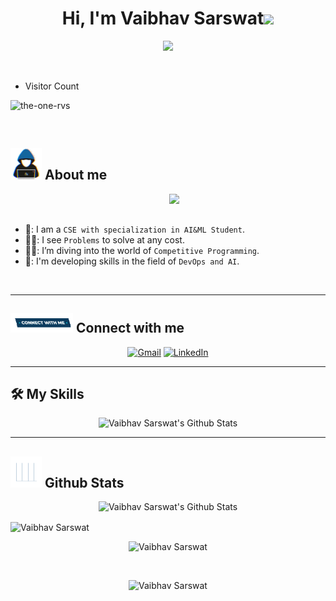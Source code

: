 <h1 align="center">Hi, I'm Vaibhav Sarswat<img src="https://media.giphy.com/media/hvRJCLFzcasrR4ia7z/giphy.gif" width="35"></h1>
<p align="center">
  <img src="https://readme-typing-svg.herokuapp.com?font=Courier+New&color=%23C8BE25&size=25&center=true&vCenter=true&width=600&height=100&lines=Competitive+Programmer%3BDevOps+Enthusiast%3BAIML+Enthusiast">
</p>
<br>

- Visitor Count
<p align="left"> <img src="https://komarev.com/ghpvc/?username=the-one-rvs&label=Profile%20views&color=0e75b6&style=flat" alt="the-one-rvs" /> </p>
<br>

## <picture><img src="https://github.com/the-one-rvs/the-one-rvs/blob/main/assests/about_me.gif?raw=true" width=50px></picture> About me

<picture> <img align="right" src="https://img.etimg.com/thumb/width-1200,height-1200,imgsize-638053,resizemode-75,msid-84146083/prime/technology-and-startups/booting-up-developer-economy-how-tech-startups-are-helping-coders-build-and-test-software-faster.jpg?raw=true" width=250px></picture>

<br><br>
- 🏫: I am a `CSE with specialization in AI&ML Student`.
- 👨‍💻: I see `Problems` to solve at any cost.
- 👨‍🎓: I’m diving into the world of `Competitive Programming`.
- 📱: I'm developing skills in the field of `DevOps and AI`.
<br>

---

## <picture> <img src="https://github.com/the-one-rvs/the-one-rvs/blob/main/assests/Connect-with-me.gif?raw=true" width="100px"> </picture> Connect with me
<p align="center">
    <a href="mailto:vaibhavsarswat142005@gmail.com"><img height=30px; img src="https://img.shields.io/badge/gmail-%23EA4335.svg?style=plastic&logo=gmail&logoColor=white" target="_blank" alt="Gmail"/></a>
    <a href="https://www.linkedin.com/in/the-one-rvs/"><img height=30px; src="https://img.shields.io/badge/linkedin-%230A66C2.svg?style=plastic&logo=linkedin&logoColor=white" target="_blank" alt="LinkedIn"/></a>
</p>

---

## 🛠️ My Skills

<p align="center">
    <img alt="Vaibhav Sarswat's Github Stats" src="https://skillicons.dev/icons?i=c,docker,kubernetes,python,golang,linux,jenkins,flask,git,ansible,terraform,opencv,flask,cpp" height="180px"/> 

---

## <picture> <img src="https://github.com/the-one-rvs/the-one-rvs/blob/main/assests/Statistics.gif?raw=true" width=50px>  </picture> Github Stats

<p align="center">
    <img alt="Vaibhav Sarswat's Github Stats" src="https://github-readme-stats.vercel.app/api?username=the-one-rvs&show_icons=true&count_private=true&locale=en&theme=dark&layout=compact" height="230px"/>
</p>
<div>
  <p><img align="center" src="https://github-readme-streak-stats.herokuapp.com/?user=the-one-rvs&theme=dark" alt="Vaibhav Sarswat" /></p>
</div>
<p align="center">
    <img src="https://github-readme-stats.vercel.app/api/top-langs?username=the-one-rvs&layout=compact&show_icons=true&locale=en&theme=dark" alt="Vaibhav Sarswat" height="230px"/>
<div align="center">

</div>
</p>
<br/>
<p align="center">
    <img src="https://codeforces-readme-stats.vercel.app/api/card?username=the_one_rvs" alt="Vaibhav Sarswat" height="230px"/>
</p>
<br/>

